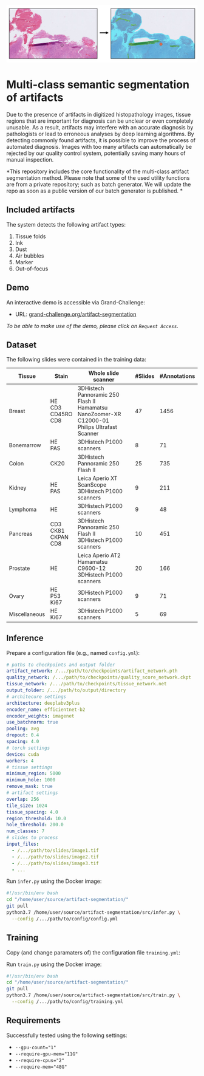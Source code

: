 ![artifact-segmentation](https://github.com/DIAGNijmegen/pathology-artifact-detection/blob/main/images/header.png?raw=true)

# Multi-class semantic segmentation of artifacts
Due to the presence of artifacts in digitized histopathology images, tissue regions that are important for diagnosis can be unclear or even completely unusable. As a result, artifacts may interfere with an accurate diagnosis by pathologists or lead to erroneous analyses by deep learning algorithms. By detecting commonly found artifacts, it is possible to improve the process of automated diagnosis. Images with too many artifacts can automatically be rejected by our quality control system, potentially saving many hours of manual inspection.

*This repository includes the core functionality of the multi-class artifact segmentation method. Please note that some of the used utility functions are from a private repository; such as batch generator. We will update the repo as soon as a public version of our batch generator is published. *

## Included artifacts
The system detects the following artifact types:
1. Tissue folds
2. Ink
3. Dust
4. Air bubbles 
5. Marker
6. Out-of-focus

## Demo
An interactive demo is accessible via Grand-Challenge:
* URL: [grand-challenge.org/artifact-segmentation](https://grand-challenge.org/algorithms/quality-assessment-of-whole-slide-images-through-a/)

*To be able to make use of the demo, please click on `Request Access`*.

## Dataset
The following slides were contained in the training data:

| Tissue        | Stain              | Whole slide scanner                                                                           | #Slides | #Annotations |
|---------------|--------------------|-----------------------------------------------------------------------------------------------|---------|--------------|
| Breast        | HE <br /> CD3  <br /> CD45RO <br /> CD8  | 3DHistech Pannoramic 250 Flash II <br /> Hamamatsu NanoZoomer-XR C12000-01 <br /> Philips Ultrafast Scanner |       47|          1456|
| Bonemarrow    | HE <br /> PAS             | 3DHistech P1000 scanners                                                                      |        8|            71|
| Colon         | CK20               | 3DHistech Pannoramic 250 Flash II                                                             |       25|           735|
| Kidney        | HE <br /> PAS             | Leica Aperio XT ScanScope <br /> 3DHistech P1000 scanners                                            |        9|           211|
| Lymphoma      | HE                 | 3DHistech P1000 scanners                                                                      |        9|            48|
| Pancreas      | CD3 <br /> CK81 <br /> CKPAN <br /> CD8 | 3DHistech Pannoramic 250 Flash II <br /> 3DHistech P1000 scanners                                    |       10|           451|
| Prostate      | HE                 | Leica Aperio AT2 <br /> Hamamatsu C9600-12 <br /> 3DHistech P1000 scanners                                  |       20|           166|
| Ovary         | HE <br /> P53 <br /> Ki67        | 3DHistech P1000 scanners                                                                      |        9|            71|
| Miscellaneous | HE <br /> Ki67            | 3DHistech P1000 scanners                                                                      |        5|            69|

## Inference
Prepare a configuration file (e.g., named `config.yml`):

```yaml
# paths to checkpoints and output folder
artifact_network: /.../path/to/checkpoints/artifact_network.pth
quality_network: /.../path/to/checkpoints/quality_score_network.ckpt
tissue_network: /.../path/to/checkpoints/tissue_network.net
output_folder: /.../path/to/output/directory
# architecure settings
architecture: deeplabv3plus
encoder_name: efficientnet-b2
encoder_weights: imagenet
use_batchnorm: true
pooling: avg
dropout: 0.4
spacing: 4.0
# torch settings
device: cuda
workers: 4
# tissue settings
minimum_region: 5000
minimum_hole: 1000
remove_mask: true
# artifact settings
overlap: 256
tile_size: 1024
tissue_spacing: 4.0
region_threshold: 10.0
hole_threshold: 200.0
num_classes: 7
# slides to process
input_files:
  - /.../path/to/slides/image1.tif
  - /.../path/to/slides/image2.tif
  - /.../path/to/slides/image3.tif
  - ...
```

Run `infer.py` using the Docker image:

```bash
#!/usr/bin/env bash
cd "/home/user/source/artifact-segmentation/"
git pull
python3.7 /home/user/source/artifact-segmentation/src/infer.py \
  --config /.../path/to/config/config.yml
```

## Training
Copy (and change paramaters of) the configuration file `training.yml`:

Run `train.py` using the Docker image:

```bash
#!/usr/bin/env bash
cd "/home/user/source/artifact-segmentation/"
git pull
python3.7 /home/user/source/artifact-segmentation/src/train.py \
  --config /.../path/to/config/training.yml
```

## Requirements
Successfully tested using the following settings:
- `--gpu-count="1"`
- `--require-gpu-mem="11G"`
- `--require-cpus="2"`
- `--require-mem="48G"`
